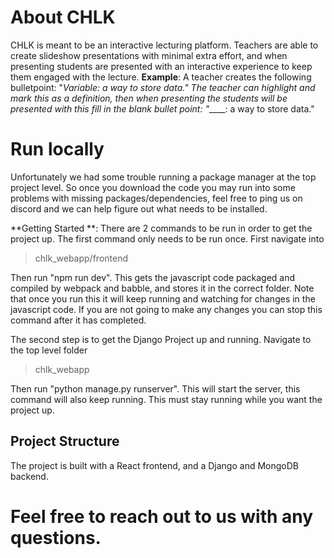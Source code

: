 # About CHLK

CHLK is meant to be an interactive lecturing platform. Teachers are able to create slideshow presentations with minimal extra effort, and when presenting students are presented with an interactive experience to keep them engaged with the lecture.
**Example**:
A teacher creates the following bulletpoint: "_Variable: a way to store data."
The teacher can highlight and mark this as a definition, then when presenting the students will be presented with this fill in the blank bullet point: "_\_\_\_\_: a way to store data."

# Run locally

Unfortunately we had some trouble running a package manager at the top project level. So once you download the code you may run into some problems with missing packages/dependencies, feel free to ping us on discord and we can help figure out what needs to be installed.

**Getting Started **:
There are 2 commands to be run in order to get the project up.
The first command only needs to be run once. First navigate into

> chlk_webapp/frontend

Then run "npm run dev". This gets the javascript code packaged and compiled by webpack and babble, and stores it in the correct folder. Note that once you run this it will keep running and watching for changes in the javascript code. If you are not going to make any changes you can stop this command after it has completed.

The second step is to get the Django Project up and running. Navigate to the top level folder

> chlk_webapp

Then run "python manage.py runserver". This will start the server, this command will also keep running. This must stay running while you want the project up.

## Project Structure

The project is built with a React frontend, and a Django and MongoDB backend.

# Feel free to reach out to us with any questions.
